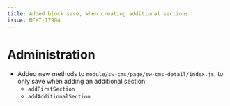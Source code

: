 ```yaml
---
title: Added block save, when creating additional sections
issue: NEXT-17984
---
```

# Administration
* Added new methods to `module/sw-cms/page/sw-cms-detail/index.js`, to only save when adding an additional section:
  * `addFirstSection`
  * `addAdditionalSection`